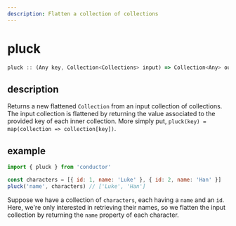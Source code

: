 ```yaml
---
description: Flatten a collection of collections
---
```


# pluck

```javascript
pluck :: (Any key, Collection<Collections> input) => Collection<Any> output
```

## description

Returns a new flattened `Collection` from an input collection of collections. The input collection is flattened by returning the value associated to the provided key of each inner collection. More simply put, `pluck(key) = map(collection => collection[key])`.

## example

```javascript
import { pluck } from 'conductor'

const characters = [{ id: 1, name: 'Luke' }, { id: 2, name: 'Han' }]
pluck('name', characters) // ['Luke', 'Han']
```

Suppose we have a collection of `characters`, each having a `name` and an `id`. Here, we're only interested in retrieving their names, so we flatten the input collection by returning the `name` property of each character.

